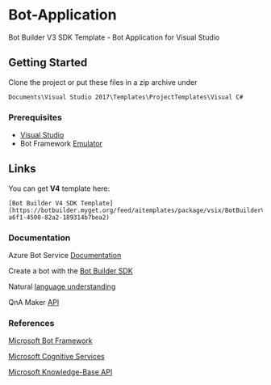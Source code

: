 # Bot-Application

Bot Builder V3 SDK Template - Bot Application for Visual Studio

## Getting Started

Clone the project or put these files in a zip archive under

```
Documents\Visual Studio 2017\Templates\ProjectTemplates\Visual C#
```

### Prerequisites

* [Visual Studio](https://visualstudio.microsoft.com/)
* Bot Framework [Emulator](https://github.com/Microsoft/BotFramework-Emulator/wiki/Getting-Started)

## Links

You can get **V4** template here:
```
[Bot Builder V4 SDK Template](https://botbuilder.myget.org/feed/aitemplates/package/vsix/BotBuilderV4.fbe0fc50-a6f1-4500-82a2-189314b7bea2)
```

### Documentation

Azure Bot Service [Documentation](https://docs.microsoft.com/en-us/azure/bot-service/?view=azure-bot-service-4.0)

Create a bot with the [Bot Builder SDK](https://docs.microsoft.com/en-us/azure/bot-service/dotnet/bot-builder-dotnet-sdk-quickstart?view=azure-bot-service-4.0)

Natural [language understanding](https://docs.microsoft.com/en-us/azure/cognitive-services/luis/what-is-luis)

QnA Maker [API](https://docs.microsoft.com/en-us/azure/cognitive-services/qnamaker/overview/overview)

### References

[Microsoft Bot Framework](https://dev.botframework.com)

[Microsoft Cognitive Services](https://www.luis.ai)

[Microsoft Knowledge-Base API](https://www.qnamaker.ai)
